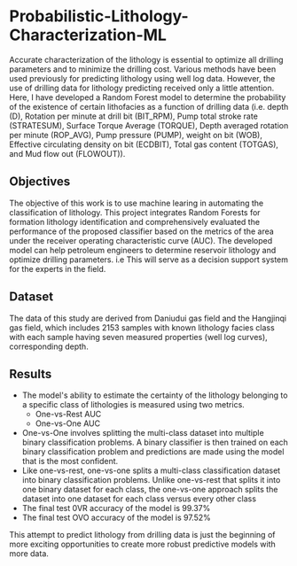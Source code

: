 # Probabilistic-Lithology-Characterization-ML

Accurate characterization of the lithology is essential to optimize all drilling parameters and to minimize the drilling cost. Various methods have been used previously for predicting lithology using well log data. However, the use of drilling data for lithology predicting received only a little attention. Here, I have developed a Random Forest model to determine the probability of the existence of certain lithofacies as a function of drilling data (i.e. depth (D), Rotation per minute at drill bit  (BIT_RPM), Pump total stroke rate (STRATESUM), Surface Torque Average (TORQUE), Depth averaged rotation per minute (ROP_AVG), Pump pressure (PUMP),  weight on bit (WOB), Effective circulating density on bit (ECDBIT), Total gas content (TOTGAS), and Mud flow out (FLOWOUT)).


## Objectives

The objective of this work is to use machine learing in automating the classification of lithology. This project integrates Random Forests for formation lithology identification and comprehensively evaluated the performance of the proposed classifier based on the metrics of  the area under the receiver operating characteristic curve (AUC). The developed model can help petroleum engineers to determine reservoir lithology and optimize drilling parameters. i.e This will serve as a decision support system for the experts in the field.

## Dataset
The data of this study are derived from Daniudui gas field and the Hangjinqi gas field, which includes 2153 samples with known lithology facies class with each sample having seven measured properties (well log curves),  corresponding depth. 

## Results
- The model's ability to estimate the certainty of the lithology belonging to a specific class of lithologies is measured using two metrics.
  - One-vs-Rest AUC
  - One-vs-One AUC
- One-vs-One involves splitting the multi-class dataset into multiple binary classification problems. A binary classifier is then trained on each binary classification problem and predictions are made using the model that is the most confident.
- Like one-vs-rest, one-vs-one splits a multi-class classification dataset into binary classification problems. Unlike one-vs-rest that splits it into one binary dataset for each class, the one-vs-one approach splits the dataset into one dataset for each class versus every other class
- The final test 0VR accuracy of the model is 99.37%
- The final test OVO accuracy of the model is 97.52%


This attempt to predict lithology from drilling data is just the beginning of more exciting opportunities to create more robust predictive models with more data.
